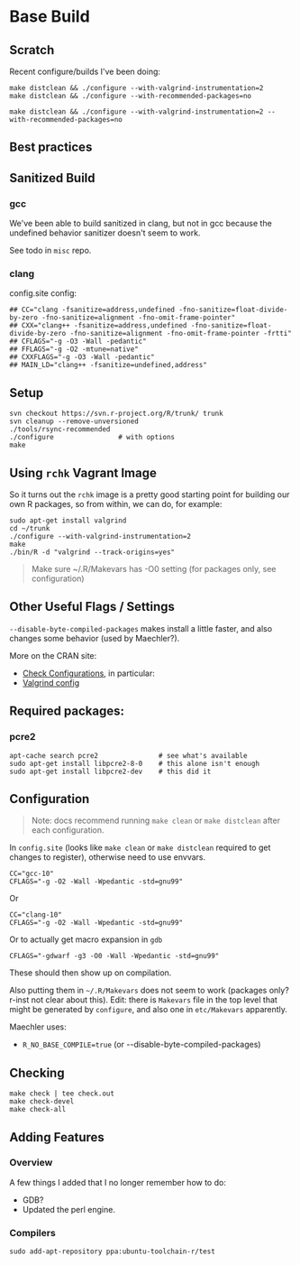 # Base Build

## Scratch

Recent configure/builds I've been doing:

    make distclean && ./configure --with-valgrind-instrumentation=2
    make distclean && ./configure --with-recommended-packages=no

    make distclean && ./configure --with-valgrind-instrumentation=2 --with-recommended-packages=no

## Best practices

## Sanitized Build

### gcc

We've been able to build sanitized in clang, but not in gcc because the
undefined behavior sanitizer doesn't seem to work.

See todo in `misc` repo.

### clang

config.site config:

    ## CC="clang -fsanitize=address,undefined -fno-sanitize=float-divide-by-zero -fno-sanitize=alignment -fno-omit-frame-pointer"
    ## CXX="clang++ -fsanitize=address,undefined -fno-sanitize=float-divide-by-zero -fno-sanitize=alignment -fno-omit-frame-pointer -frtti"
    ## CFLAGS="-g -O3 -Wall -pedantic"
    ## FFLAGS="-g -O2 -mtune=native"
    ## CXXFLAGS="-g -O3 -Wall -pedantic"
    ## MAIN_LD="clang++ -fsanitize=undefined,address"

## Setup

    svn checkout https://svn.r-project.org/R/trunk/ trunk
    svn cleanup --remove-unversioned
    ./tools/rsync-recommended
    ./configure                # with options
    make

## Using `rchk` Vagrant Image

So it turns out the `rchk` image is a pretty good starting point for building
our own R packages, so from within, we can do, for example:

```
sudo apt-get install valgrind
cd ~/trunk
./configure --with-valgrind-instrumentation=2
make
./bin/R -d "valgrind --track-origins=yes"
```

> Make sure ~/.R/Makevars has -O0 setting (for packages only, see configuration)

## Other Useful Flags / Settings

`--disable-byte-compiled-packages` makes install a little faster, and also
changes some behavior (used by Maechler?).

More on the CRAN site:

* [Check Configurations][2], in particular:
* [Valgrind config][1]

## Required packages:

### pcre2

```
apt-cache search pcre2               # see what's available
sudo apt-get install libpcre2-8-0    # this alone isn't enough
sudo apt-get install libpcre2-dev    # this did it
```

## Configuration

> Note: docs recommend running `make clean` or `make distclean` after each
> configuration. 

In `config.site` (looks like `make clean` or `make distclean` required to get
changes to register), otherwise need to use envvars.

    CC="gcc-10"
    CFLAGS="-g -O2 -Wall -Wpedantic -std=gnu99" 

Or

    CC="clang-10"
    CFLAGS="-g -O2 -Wall -Wpedantic -std=gnu99" 

Or to actually get macro expansion in `gdb`

    CFLAGS="-gdwarf -g3 -O0 -Wall -Wpedantic -std=gnu99" 

These should then show up on compilation.

Also putting them in `~/.R/Makevars` does not seem to work (packages only?
r-inst not clear about this).  Edit: there is `Makevars` file in the top level
that might be generated by `configure`, and also one in `etc/Makevars`
apparently.

Maechler uses:
* `R_NO_BASE_COMPILE=true` (or --disable-byte-compiled-packages)

## Checking

```
make check | tee check.out
make check-devel
make check-all
```

## Adding Features

### Overview

A few things I added that I no longer remember how to do:

* GDB?
* Updated the perl engine.

### Compilers

```
sudo add-apt-repository ppa:ubuntu-toolchain-r/test
```

[1]: https://www.stats.ox.ac.uk/pub/bdr/memtests/README.txt
[2]: https://cran.r-project.org/web/checks/check_issue_kinds.html
[3]: https://lemire.me/blog/2016/04/20/no-more-leaks-with-sanitize-flags-in-gcc-and-clang/
